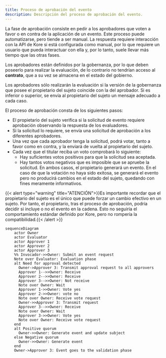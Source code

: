 ```yaml
---
title: Proceso de aprobación del evento
description: Descripción del proceso de aprobación del evento.
---
```

La fase de aprobación consiste en pedir a los aprobadores que voten a favor o en contra de la aplicación de un evento. Este proceso puede automatizarse, pero tiende a ser manual. La respuesta requiere interacción con la API de Kore si está configurada como manual, por lo que requiere un usuario que pueda interactuar con ella y, por lo tanto, suele llevar más tiempo que las otras fases.

Los aprobadores están definidos por la gobernanza, por lo que deben poseerlo para realizar la evaluación, de lo contrario no tendrían acceso al **contrato**, que a su vez se almacena en el estado del gobierno.

Los aprobadores sólo realizarán la evaluación si la versión de la gobernanza que posee el propietario del sujeto coincide con la del aprobador. Si es inferior o superior, se envía al propietario del sujeto un mensaje adecuado a cada caso.

El proceso de aprobación consta de los siguientes pasos:


- El propietario del sujeto verifica si la solicitud de evento requiere aprobación observando la respuesta de los evaluadores.
- Si la solicitud lo requiere, se envía una solicitud de aprobación a los diferentes aprobadores.
- Una vez que cada aprobador tenga la solicitud, podrá votar, tanto a favor como en contra, y la enviará de vuelta al propietario del sujeto.
- Cada vez que el titular reciba un voto comprobará lo siguiente:
  - Hay suficientes votos positivos para que la solicitud sea aceptada.
  - Hay tantos votos negativos que es imposible que se apruebe la solicitud.
En ambos casos, el propietario generará un evento. En el caso de que la votación no haya sido exitosa, se generará el evento pero no producirá cambios en el estado del sujeto, quedando con fines meramente informativos.

{{< alert type="warning" title="ATENCIÓN">}}Es importante recordar que el propietario del sujeto es el único que puede forzar un cambio efectivo en un sujeto. Por tanto, el propietario, tras el proceso de aprobación, podría decidir si incluye o no el evento en la cadena. Esto no seguiría el comportamiento estándar definido por Kore, pero no rompería la compatibilidad.{{< /alert >}}

```mermaid
sequenceDiagram
    actor Owner
    actor Evaluator
    actor Approver 1
    actor Approver 2
    actor Approver 3
    %% Invocador->>Owner: Submit an event request
    Note over Evaluator: Evaluation phase
    alt Need for approval detected
      Owner->Approver 3: Transmit approval request to all approvers
      Approver 1-->>Owner: Receive
      Approver 2-->>Owner: Receive
      Approver 3-->>Owner: Not receive
      Note over Owner: Wait
      Approver 1->>Owner: Vote yes
      Approver 2->>Owner: vote no
      Note over Owner: Receive vote request
      Owner->>Approver 3: Transmit request
      Approver 3-->>Owner: Receive
      Note over Owner: Wait
      Approver 3->>Owner: Vote yes
      Note over Owner: Receive vote request
    end
    alt Positive quorum
      Owner->>Owner: Generate event and update subject
    else Negative quorum
      Owner->>Owner: Generate event
    end
    Owner->Approver 3: Event goes to the validation phase
```